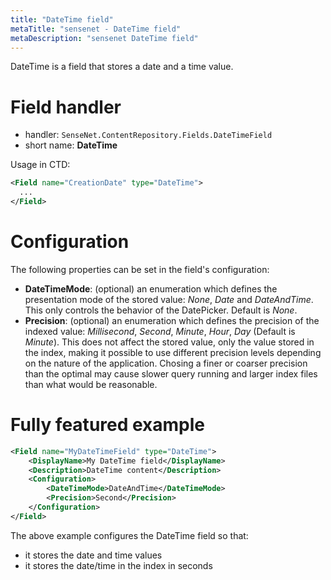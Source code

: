 ```yaml
---
title: "DateTime field"
metaTitle: "sensenet - DateTime field"
metaDescription: "sensenet DateTime field"
---
```


DateTime is a field that stores a date and a time value.

# Field handler
- handler: `SenseNet.ContentRepository.Fields.DateTimeField`
- short name: **DateTime**

Usage in CTD:

```xml
<Field name="CreationDate" type="DateTime">
  ...
</Field>
```

# Configuration

The following properties can be set in the field's configuration:

- **DateTimeMode**: (optional) an enumeration which defines the presentation mode of the stored value: *None*, *Date* and *DateAndTime*. This only controls the behavior of the DatePicker. Default is *None*.
- **Precision**: (optional) an enumeration which defines the precision of the indexed value: *Millisecond*, *Second*, *Minute*, *Hour*, *Day* (Default is *Minute*). This does not affect the stored value, only the value stored in the index, making it possible to use different precision levels depending on the nature of the application. Chosing a finer or coarser precision than the optimal may cause slower query running and larger index files than what would be reasonable.

# Fully featured example

```xml
<Field name="MyDateTimeField" type="DateTime">
	<DisplayName>My DateTime field</DisplayName>
	<Description>DateTime content</Description>
	<Configuration>
		<DateTimeMode>DateAndTime</DateTimeMode>
		<Precision>Second</Precision>
	</Configuration>
</Field>
```

The above example configures the DateTime field so that:

- it stores the date and time values
- it stores the date/time in the index in seconds
